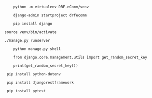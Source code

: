 <!-- To start the Project initially (One - Time - Use) -->
   <!-- To Create Virtual-Environment (Consider Virtual-Environment as a box inside which we will use the tech stack accordingly) -->
        python -m virtualenv DRF-eComm/venv

   <!-- To start the Project initially (It creates all the necessary BoilerPlates) -->
        django-admin startproject drfecomm

   <!-- To install/update django to the latest version -->
        pip install django


<!-- To go/open the Terminal in the Virtual-Environment -->
    source venv/bin/activate


<!-- To run the server -->
    ./manage.py runserver


<!-- To get random-secret-key -->
   <!-- First open shell -->
        python manage.py shell
   
   <!-- Type and import from following -->
        from django.core.management.utils import get_random_secret_key

   <!-- Print the random-secret-key inside the shell to get it -->
        print(get_random_secret_key())


<!-- To create environment variables we install package python-dotenv (environment variables are created for another layer of security such that not anybody can access those variables except the devs) -->
     pip install python-dotenv


<!-- Intall Django-REST Framework -->
     pip install djangorestframework


<!-- Install pytest (for testing the project along-side devolpment) -->
     pip install pytest